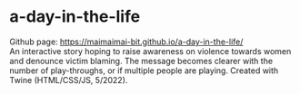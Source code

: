 # a-day-in-the-life
Github page: https://maimaimai-bit.github.io/a-day-in-the-life/ <br />
An interactive story hoping to raise awareness on violence towards women and denounce victim blaming. The message becomes clearer with the number of play-throughs, or if multiple people are playing. Created with Twine (HTML/CSS/JS, 5/2022).   
